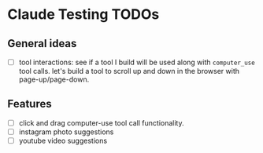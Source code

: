 # Claude Testing TODOs

## General ideas

- [ ] tool interactions: see if a tool I build will be used along with `computer_use` tool calls. let's build a tool to scroll up and down in the browser with page-up/page-down.


## Features

- [ ] click and drag computer-use tool call functionality.
- [ ] instagram photo suggestions
- [ ] youtube video suggestions